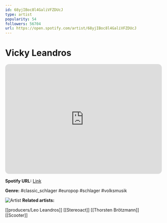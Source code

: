 ```yaml
---
id: 68yjIBoc8l4GaliVFZDUcJ
type: artist
popularity: 54
followers: 56704
url: https://open.spotify.com/artist/68yjIBoc8l4GaliVFZDUcJ
---
```

# Vicky Leandros

<iframe style="border-radius:12px" src="https://open.spotify.com/embed/artist/68yjIBoc8l4GaliVFZDUcJ" width="100%" height="352" frameBorder="0" allowfullscreen="" allow="autoplay; clipboard-write; encrypted-media; fullscreen; picture-in-picture" loading="lazy"></iframe>

**Spotify URL:** [Link](https://open.spotify.com/artist/68yjIBoc8l4GaliVFZDUcJ)

**Genre:**  #classic_schlager #europop #schlager #volksmusik

![Artist](https://i.scdn.co/image/0058cecfa6a40d0f1a467119008558741717aaa4)
**Related artists:**

[[producers/Leo Leandros]]
[[Stereoact]]
[[Thorsten Brötzmann]]
[[Scooter]]
